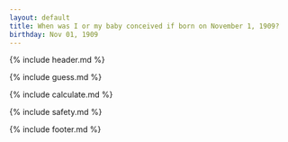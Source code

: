 ```yaml
---
layout: default
title: When was I or my baby conceived if born on November 1, 1909?
birthday: Nov 01, 1909
---
```


{% include header.md %}

{% include guess.md %}

{% include calculate.md %}

{% include safety.md %}

{% include footer.md %}



